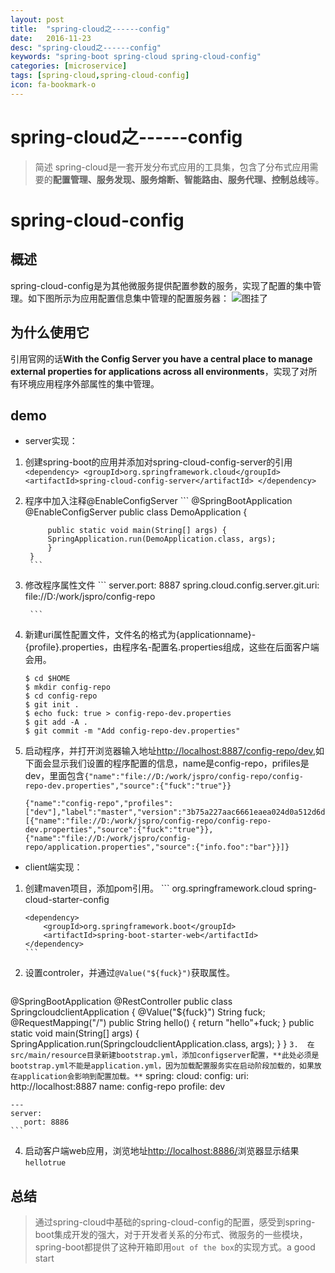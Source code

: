 ```yaml
---
layout: post
title:  "spring-cloud之------config"
date:   2016-11-23
desc: "spring-cloud之------config"
keywords: "spring-boot spring-cloud spring-cloud-config"
categories: [microservice]
tags: [spring-cloud,spring-cloud-config]
icon: fa-bookmark-o
---
```

spring-cloud之------config
========
> 简述
spring-cloud是一套开发分布式应用的工具集，包含了分布式应用需要的**配置管理、服务发现、服务熔断、智能路由、服务代理、控制总线**等。

# spring-cloud-config

## 概述

spring-cloud-config是为其他微服务提供配置参数的服务，实现了配置的集中管理。如下图所示为应用配置信息集中管理的配置服务器：
![图挂了](http://images2015.cnblogs.com/blog/4758/201601/4758-20160114111514319-352101707.png)
## 为什么使用它
引用官网的话**With the Config Server you have a central place to manage external properties for applications across all environments**，实现了对所有环境应用程序外部属性的集中管理。
## demo
- server实现：

1. 创建spring-boot的应用并添加对spring-cloud-config-server的引用
		```
			<dependency>
				<groupId>org.springframework.cloud</groupId>
				<artifactId>spring-cloud-config-server</artifactId>
			</dependency>
		```

2. 程序中加入注释@EnableConfigServer
		```
			@SpringBootApplication
			@EnableConfigServer
			public class DemoApplication {

			public static void main(String[] args) {
			SpringApplication.run(DemoApplication.class, args);
			}
		}
		```
3. 修改程序属性文件
		```
		server.port: 8887										  spring.cloud.config.server.git.uri: file://D:/work/jspro/config-repo

		```
4. 	新建uri属性配置文件，文件名的格式为{applicationname}- {profile}.properties，由程序名-配置名.properties组成，这些在后面客户端会用。
	```
	$ cd $HOME
	$ mkdir config-repo
	$ cd config-repo
	$ git init .
	$ echo fuck: true > config-repo-dev.properties
	$ git add -A .
	$ git commit -m "Add config-repo-dev.properties"
	```
5.	启动程序，并打开浏览器输入地址[http://localhost:8887/config-repo/dev](http://localhost:8887/config-repo/dev),如下面会显示我们设置的程序配置的信息，name是config-repo，prifiles是dev，里面包含`{"name":"file://D:/work/jspro/config-repo/config-repo-dev.properties","source":{"fuck":"true"}}`
	```
	{"name":"config-repo","profiles":["dev"],"label":"master","version":"3b75a227aac6661eaea024d0a512d6d548a9339b","state":null,"propertySources":[{"name":"file://D:/work/jspro/config-repo/config-repo-dev.properties","source":{"fuck":"true"}},{"name":"file://D:/work/jspro/config-repo/application.properties","source":{"info.foo":"bar"}}]}
	```

- client端实现：

1.	创建maven项目，添加pom引用。
		```
		<dependency>
			<groupId>org.springframework.cloud</groupId>
			<artifactId>spring-cloud-starter-config</artifactId>
		</dependency>

		<dependency>
			<groupId>org.springframework.boot</groupId>
			<artifactId>spring-boot-starter-web</artifactId>
		</dependency>
		```
2.	设置controler，并通过`@Value("${fuck}")`获取属性。
	```
@SpringBootApplication
@RestController
public class SpringcloudclientApplication {
	@Value("${fuck}")
	String fuck;
	@RequestMapping("/")
	public String hello()
	{
		return "hello"+fuck;
	}
	public static void main(String[] args) {
		SpringApplication.run(SpringcloudclientApplication.class, args);
	}
}
	```
3.	在src/main/resource目录新建bootstrap.yml，添加configserver配置，**此处必须是bootstrap.yml不能是application.yml，因为加载配置服务实在启动阶段加载的，如果放在application会影响到配置加载。**
	```
	spring:
		cloud:
			config:
				uri: http://localhost:8887
			    name: config-repo
			    profile: dev

	---
    server:
	   port: 8886
	```
4.	启动客户端web应用，浏览地址[http://localhost:8886/](http://localhost:8886/)浏览器显示结果`hellotrue`

## 总结
> 通过spring-cloud中基础的spring-cloud-config的配置，感受到spring-boot集成开发的强大，对于开发者关系的分布式、微服务的一些模块，spring-boot都提供了这种开箱即用`out of the box`的实现方式。a good start

